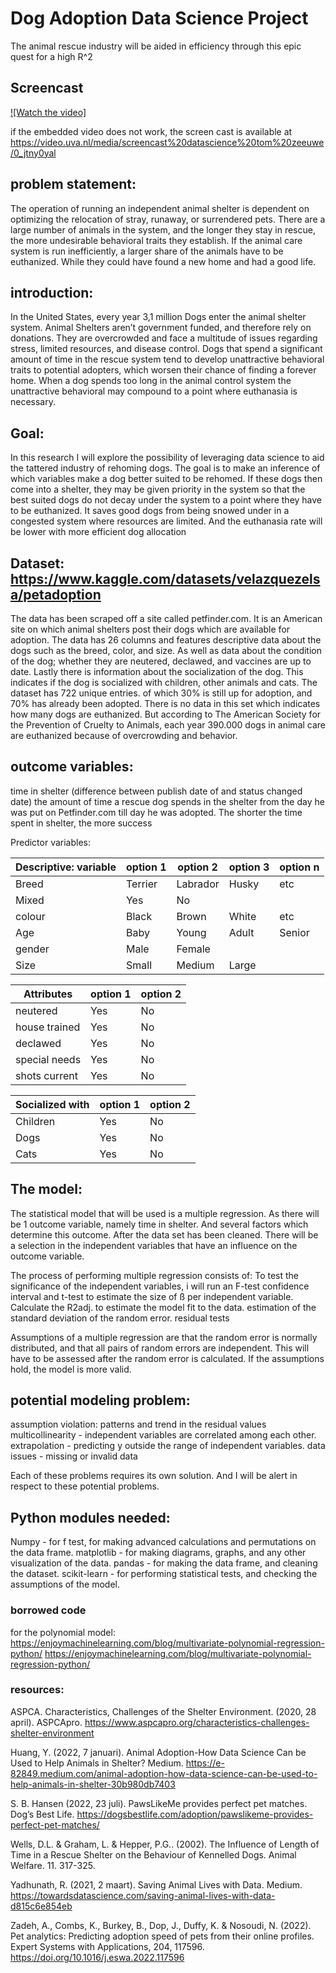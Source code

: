 # Dog Adoption Data Science Project
The animal rescue industry will be aided in efficiency through this epic quest for a high R^2

## Screencast
[![Watch the video]](https://video.uva.nl/media/screencast%20datascience%20tom%20zeeuwe/0_jtny0yal)

if the embedded video does not work, the screen cast is available at https://video.uva.nl/media/screencast%20datascience%20tom%20zeeuwe/0_jtny0yal

## problem statement:
The operation of running an independent animal shelter is dependent on optimizing the relocation of stray, runaway, or surrendered pets. There are a large number of animals in the system, and the longer they stay in rescue, the more undesirable behavioral traits they establish. If the animal care system is run inefficiently, a larger share of the animals have to be euthanized. While they could have found a new home and had a good life. 

## introduction:
In the United States, every year 3,1 million Dogs enter the animal shelter system. Animal Shelters aren’t government funded, and therefore rely on donations. They are overcrowded and face a multitude of issues regarding stress, limited resources, and disease control. Dogs that spend a significant amount of time in the rescue system tend to develop unattractive behavioral traits to potential adopters, which worsen their chance of finding a forever home. When a dog spends too long in the animal control system the unattractive behavioral may compound to a point where euthanasia is necessary. 

## Goal:
In this research I will explore the possibility of leveraging data science to aid the tattered industry of rehoming dogs. The goal is to make an inference of which variables make a dog better suited to be rehomed. If these dogs then come into a shelter, they may be given priority in the system so that the best suited dogs do not decay under the system to a point where they have to be euthanized. It saves good dogs from being snowed under in a congested system where resources are limited. And the euthanasia rate will be lower with more efficient dog allocation 

## Dataset: https://www.kaggle.com/datasets/velazquezelsa/petadoption
The data has been scraped off a site called petfinder.com. It is an American site on which animal shelters post their dogs which are available for adoption. The data has 26 columns and features descriptive data about the dogs such as the breed, color, and size. As well as data about the condition of the dog; whether they are neutered, declawed, and vaccines are up to date. Lastly there is information about the socialization of the dog. This indicates if the dog is socialized with children, other animals and cats. The dataset has 722 unique entries. of which 30% is still up for adoption, and 70% has already been adopted. There is no data in this set which indicates how many dogs are euthanized. But according to The American Society for the Prevention of Cruelty to Animals, each year 390.000 dogs in animal care are euthanized because of overcrowding and behavior. 

## outcome variables:

time in shelter (difference between publish date of and status changed date)
the amount of time a rescue dog spends in the shelter from the day he was put on Petfinder.com till day he was adopted. The shorter the time spent in shelter, the more success

Predictor variables:

| Descriptive: variable   | option 1      | option 2      |  option 3     | option n      |
| ----------------------- | ------------- | ------------- | ------------- | ------------- |
| Breed                   | Terrier       | Labrador      | Husky         | etc           |
| Mixed                   | Yes           | No            |               |               |
| colour                  | Black         | Brown         | White         | etc           |
| Age                     | Baby          | Young         | Adult         | Senior        |
| gender                  | Male          | Female        |               |               |
| Size                    | Small         | Medium        | Large         |               |

| Attributes              | option 1      | option 2      |
| ----------------------- | ------------- | ------------- |
| neutered                | Yes           | No            |
| house trained           | Yes           | No            |
| declawed                | Yes           | No            |
| special needs           | Yes           | No            |
| shots current           | Yes           | No            |

| Socialized with         | option 1      | option 2      |
| ----------------------- | ------------- | ------------- |
| Children                | Yes           | No            |
| Dogs                    | Yes           | No            |
| Cats                    | Yes           | No            |

## The model:
The statistical model that will be used is a multiple regression. As there will be 1 outcome variable, namely time in shelter. And several factors which determine this outcome. 
After the data set has been cleaned. There will be a selection in the independent variables that have an influence on the outcome variable. 

The process of performing multiple regression consists of: 
To test the significance of the independent variables, i will run an F-test 
confidence interval and t-test to estimate the size of ß per independent variable. 
Calculate the R2adj. to estimate the model fit to the data.
estimation of the standard deviation of the random error.
residual tests

Assumptions of a multiple regression are that the random error is normally distributed, and that all pairs of random errors are independent. This will have to be assessed after the random error is calculated. If the assumptions hold, the model is more valid. 

## potential modeling problem:
assumption violation: patterns and trend in the residual values
multicollinearity - independent variables are correlated among each other. 
extrapolation - predicting y outside the range of independent variables. 
data issues - missing or invalid data

Each of these problems requires its own solution. And I will be alert in respect to these potential problems. 

## Python modules needed: 
Numpy 	- for f test, for making advanced calculations and permutations on the data frame. 
matplotlib 	- for making diagrams, graphs, and any other visualization of the data. 
pandas 		- for making the data frame, and cleaning the dataset. 
scikit-learn 	- for performing statistical tests, and checking the assumptions of the model. 

### borrowed code

for the polynomial model:
https://enjoymachinelearning.com/blog/multivariate-polynomial-regression-python/
https://enjoymachinelearning.com/blog/multivariate-polynomial-regression-python/



### resources:
ASPCA. Characteristics, Challenges of the Shelter Environment. (2020, 28 april). ASPCApro. https://www.aspcapro.org/characteristics-challenges-shelter-environment

Huang, Y. (2022, 7 januari). Animal Adoption-How Data Science Can be Used to Help Animals in Shelter? Medium. https://e-82849.medium.com/animal-adoption-how-data-science-can-be-used-to-help-animals-in-shelter-30b980db7403

S. B. Hansen (2022, 23 juli). PawsLikeMe provides perfect pet matches. Dog’s Best Life. https://dogsbestlife.com/adoption/pawslikeme-provides-perfect-pet-matches/

Wells, D.L. & Graham, L. & Hepper, P.G.. (2002). The Influence of Length of Time in a Rescue Shelter on the Behaviour of Kennelled Dogs. Animal Welfare. 11. 317-325. 

Yadhunath, R. (2021, 2 maart). Saving Animal Lives with Data. Medium. https://towardsdatascience.com/saving-animal-lives-with-data-d815c6e854eb 

Zadeh, A., Combs, K., Burkey, B., Dop, J., Duffy, K. & Nosoudi, N. (2022). Pet analytics: Predicting adoption speed of pets from their online profiles. Expert Systems with Applications, 204, 117596. https://doi.org/10.1016/j.eswa.2022.117596
